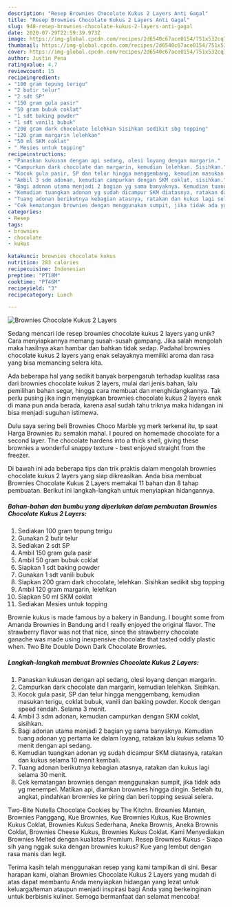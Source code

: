```yaml
---
description: "Resep Brownies Chocolate Kukus 2 Layers Anti Gagal"
title: "Resep Brownies Chocolate Kukus 2 Layers Anti Gagal"
slug: 948-resep-brownies-chocolate-kukus-2-layers-anti-gagal
date: 2020-07-29T22:59:39.973Z
image: https://img-global.cpcdn.com/recipes/2d6540c67ace0154/751x532cq70/brownies-chocolate-kukus-2-layers-foto-resep-utama.jpg
thumbnail: https://img-global.cpcdn.com/recipes/2d6540c67ace0154/751x532cq70/brownies-chocolate-kukus-2-layers-foto-resep-utama.jpg
cover: https://img-global.cpcdn.com/recipes/2d6540c67ace0154/751x532cq70/brownies-chocolate-kukus-2-layers-foto-resep-utama.jpg
author: Justin Pena
ratingvalue: 4.7
reviewcount: 15
recipeingredient:
- "100 gram tepung terigu"
- "2 butir telur"
- "2 sdt SP"
- "150 gram gula pasir"
- "50 gram bubuk coklat"
- "1 sdt baking powder"
- "1 sdt vanili bubuk"
- "200 gram dark chocolate lelehkan Sisihkan sedikit sbg topping"
- "120 gram margarin lelehkan"
- "50 ml SKM coklat"
- " Mesies untuk topping"
recipeinstructions:
- "Panaskan kukusan dengan api sedang, olesi loyang dengan margarin."
- "Campurkan dark chocolate dan margarin, kemudian lelehkan. Sisihkan."
- "Kocok gula pasir, SP dan telur hingga menggembang, kemudian masukan terigu, coklat bubuk, vanili dan baking powder. Kocok dengan speed rendah. Selama 3 menit."
- "Ambil 3 sdm adonan, kemudian campurkan dengan SKM coklat, sisihkan."
- "Bagi adonan utama menjadi 2 bagian yg sama banyaknya. Kemudian tuang adonan yg pertama ke dalam loyang, ratakan lalu kukus selama 10 menit dengan api sedang."
- "Kemudian tuangkan adonan yg sudah dicampur SKM diatasnya, ratakan dan kukus selama 10 menit kembali."
- "Tuang adonan berikutnya kebagian atasnya, ratakan dan kukus lagi selama 30 menit."
- "Cek kematangan brownies dengan menggunakan sumpit, jika tidak ada yg menempel. Matikan api, diamkan brownies hingga dingin. Setelah itu, angkat, pindahkan brownies ke piring dan beri topping sesuai selera."
categories:
- Resep
tags:
- brownies
- chocolate
- kukus

katakunci: brownies chocolate kukus 
nutrition: 283 calories
recipecuisine: Indonesian
preptime: "PT18M"
cooktime: "PT46M"
recipeyield: "3"
recipecategory: Lunch

---
```



![Brownies Chocolate Kukus 2 Layers](https://img-global.cpcdn.com/recipes/2d6540c67ace0154/751x532cq70/brownies-chocolate-kukus-2-layers-foto-resep-utama.jpg)

Sedang mencari ide resep brownies chocolate kukus 2 layers yang unik? Cara menyiapkannya memang susah-susah gampang. Jika salah mengolah maka hasilnya akan hambar dan bahkan tidak sedap. Padahal brownies chocolate kukus 2 layers yang enak selayaknya memiliki aroma dan rasa yang bisa memancing selera kita.

Ada beberapa hal yang sedikit banyak berpengaruh terhadap kualitas rasa dari brownies chocolate kukus 2 layers, mulai dari jenis bahan, lalu pemilihan bahan segar, hingga cara membuat dan menghidangkannya. Tak perlu pusing jika ingin menyiapkan brownies chocolate kukus 2 layers enak di mana pun anda berada, karena asal sudah tahu triknya maka hidangan ini bisa menjadi suguhan istimewa.

Dulu saya sering beli Brownies Choco Marble yg merk terkenal itu, tp saat Harga Brownies itu semakin mahal. I poured on homemade chocolate for a second layer. The chocolate hardens into a thick shell, giving these brownies a wonderful snappy texture - best enjoyed straight from the freezer.


Di bawah ini ada beberapa tips dan trik praktis dalam mengolah brownies chocolate kukus 2 layers yang siap dikreasikan. Anda bisa membuat Brownies Chocolate Kukus 2 Layers memakai 11 bahan dan 8 tahap pembuatan. Berikut ini langkah-langkah untuk menyiapkan hidangannya.

<!--inarticleads1-->

##### Bahan-bahan dan bumbu yang diperlukan dalam pembuatan Brownies Chocolate Kukus 2 Layers:

1. Sediakan 100 gram tepung terigu
1. Gunakan 2 butir telur
1. Sediakan 2 sdt SP
1. Ambil 150 gram gula pasir
1. Ambil 50 gram bubuk coklat
1. Siapkan 1 sdt baking powder
1. Gunakan 1 sdt vanili bubuk
1. Siapkan 200 gram dark chocolate, lelehkan. Sisihkan sedikit sbg topping
1. Ambil 120 gram margarin, lelehkan
1. Siapkan 50 ml SKM coklat
1. Sediakan  Mesies untuk topping


Brownie kukus is made famous by a bakery in Bandung. I bought some from Amanda Brownies in Bandung and I really enjoyed the original flavor. The strawberry flavor was not that nice, since the strawberry chocolate ganache was made using inexpensive chocolate that tasted oddly plastic when. Two Bite Double Down Dark Chocolate Brownies. 

<!--inarticleads2-->

##### Langkah-langkah membuat Brownies Chocolate Kukus 2 Layers:

1. Panaskan kukusan dengan api sedang, olesi loyang dengan margarin.
1. Campurkan dark chocolate dan margarin, kemudian lelehkan. Sisihkan.
1. Kocok gula pasir, SP dan telur hingga menggembang, kemudian masukan terigu, coklat bubuk, vanili dan baking powder. Kocok dengan speed rendah. Selama 3 menit.
1. Ambil 3 sdm adonan, kemudian campurkan dengan SKM coklat, sisihkan.
1. Bagi adonan utama menjadi 2 bagian yg sama banyaknya. Kemudian tuang adonan yg pertama ke dalam loyang, ratakan lalu kukus selama 10 menit dengan api sedang.
1. Kemudian tuangkan adonan yg sudah dicampur SKM diatasnya, ratakan dan kukus selama 10 menit kembali.
1. Tuang adonan berikutnya kebagian atasnya, ratakan dan kukus lagi selama 30 menit.
1. Cek kematangan brownies dengan menggunakan sumpit, jika tidak ada yg menempel. Matikan api, diamkan brownies hingga dingin. Setelah itu, angkat, pindahkan brownies ke piring dan beri topping sesuai selera.


Two-Bite Nutella Chocolate Cookies by The Kitchn. Brownies Manten, Brownies Panggang, Kue Brownies, Kue Brownies Kukus, Kue Brownies Kukus Coklat, Brownies Kukus Sederhana, Aneka Brownis, Aneka Brownis Coklat, Brownies Cheese Kukus, Brownies Kukus Coklat. Kami Menyediakan Brownies Melted dengan kualiatas Premium. Resep Brownies Kukus - Siapa sih yang nggak suka dengan brownies kukus? Kue yang lembut dengan rasa manis dan legit. 

Terima kasih telah menggunakan resep yang kami tampilkan di sini. Besar harapan kami, olahan Brownies Chocolate Kukus 2 Layers yang mudah di atas dapat membantu Anda menyiapkan hidangan yang lezat untuk keluarga/teman ataupun menjadi inspirasi bagi Anda yang berkeinginan untuk berbisnis kuliner. Semoga bermanfaat dan selamat mencoba!
